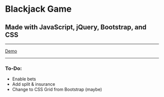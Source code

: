 # Blackjack Game
## Made with JavaScript, jQuery, Bootstrap, and CSS

***

[Demo](https://youtu.be/D5kC4Ae4y5s)

***

### To-Do:
  - Enable bets
  - Add split & insurance
  - Change to CSS Grid from Bootstrap (maybe)
